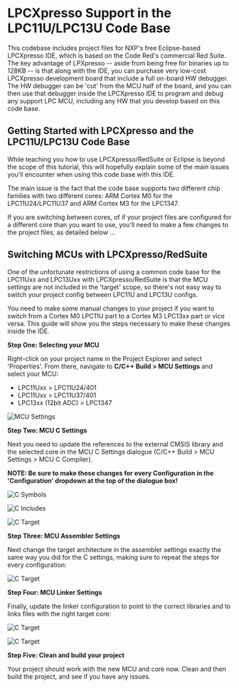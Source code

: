 # LPCXpresso Support in the LPC11U/LPC13U Code Base #

This codebase includes project files for NXP's free Eclipse-based LPCXpresso IDE, which is based on the Code Red's commercial Red Suite.  The key advantage of LPXpresso -- aside from being free for binaries up to 128KB -- is that along with the IDE, you can purchase very low-cost LPCXpresso development board that include a full on-board HW debugger.  The HW debugger can be 'cut' from the MCU half of the board, and you can then use that debugger inside the LPCXpresso IDE to program and debug any support LPC MCU, including any HW that you develop based on this code base.


## Getting Started with LPCXpresso and the LPC11U/LPC13U Code Base ##

While teaching you how to use LPCXpresso/RedSuite or Eclipse is beyond the scope of this tutorial, this will hopefully explain some of the main issues you'll encounter when using this code base with this IDE.

The main issue is the fact that the code base supports two different chip families with two different cores: ARM Cortex M0 for the LPC11U24/LPC11U37 and ARM Cortex M3 for the LPC1347.

If you are switching between cores, of if your project files are configured for a different core than you want to use, you'll need to make a few changes to the project files, as detailed below ...

## Switching MCUs with LPCXpresso/RedSuite ##

One of the unfortunate restrictions of using a common code base for the LPC11Uxx and LPC13Uxx with LPCXpresso/RedSuite is that the MCU settings are not included in the 'target' scope, so there's not easy way to switch your project config between LPC11U and LPC13U configs.

You need to make some manual changes to your project if you want to switch from a Cortex M0 LPC11U part to a Cortex M3 LPC13xx part or vice versa. This guide will show you the steps necessary to make these changes inside the IDE.

**Step One: Selecting your MCU**

Right-click on your project name in the Project Explorer and select 'Properties'.  From there, navigate to **C/C++ Build > MCU Settings** and select your MCU:

- LPC11Uxx > LPC11U24/401
- LPC11Uxx > LPC11U37/401
- LPC13xx (12bit ADC) > LPC1347

![MCU Settings](images/CodeRed_SwitchMCU_MCUSelection.png)

**Step Two: MCU C Settings**

Next you need to update the references to the external CMSIS library and the selected core in the MCU C Settings dialogue (C/C++ Build > MCU Settings > MCU C Compiler).

**NOTE: Be sure to make these changes for every Configuration in the 'Configuration' dropdown at the top of the dialogue box!**

![C Symbols](images/CodeRed_SwitchMCU_C_Symbols.png)

![C Includes](images/CodeRed_SwitchMCU_C_Includes.png)

![C Target](images/CodeRed_SwitchMCU_C_Target.png)

**Step Three: MCU Assembler Settings**

Next change the target architecture in the assembler settings exactly the same way you did for the C settings, making sure to repeat the steps for every configuration:

![C Target](images/CodeRed_SwitchMCU_ASM_Target.png)

**Step Four: MCU Linker Settings**

Finally, update the linker configuration to point to the correct libraries and to links files with the right target core:

![C Target](images/CodeRed_SwitchMCU_Linker_Libs.png)

![C Target](images/CodeRed_SwitchMCU_Linker_Target.png)

**Step Five: Clean and build your project**

Your project should work with the new MCU and core now.  Clean and then build the project, and see if you have any issues.
